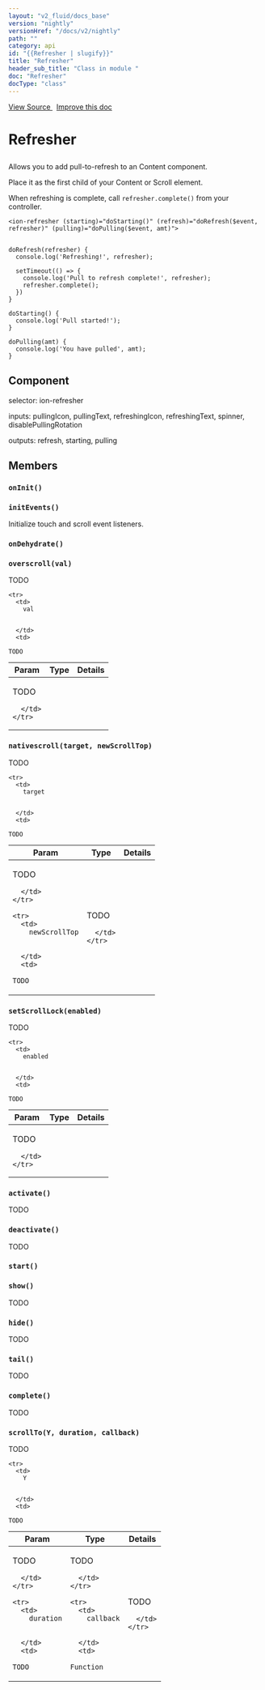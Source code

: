 ```yaml
---
layout: "v2_fluid/docs_base"
version: "nightly"
versionHref: "/docs/v2/nightly"
path: ""
category: api
id: "{{Refresher | slugify}}"
title: "Refresher"
header_sub_title: "Class in module "
doc: "Refresher"
docType: "class"
---
```




<div class="improve-docs">
  <a href='http://github.com/driftyco/ionic2/tree/master/ionic/components/scroll/pull-to-refresh.ts#L4'>
    View Source
  </a>
  &nbsp;
  <a href='http://github.com/driftyco/ionic2/edit/master/ionic/components/scroll/pull-to-refresh.ts#L4'>
    Improve this doc
  </a>

  <!-- TODO(drewrygh, perrygovier): render this block in the correct location, markup identical to component docs -->

</div>




<h1 class="api-title">

  Refresher



</h1>





<p>Allows you to add pull-to-refresh to an Content component.</p>
<p>Place it as the first child of your Content or Scroll element.</p>
<p>When refreshing is complete, call <code>refresher.complete()</code> from your controller.</p>





<pre><code class="lang-ts">&lt;ion-refresher (starting)=&quot;doStarting()&quot; (refresh)=&quot;doRefresh($event, refresher)&quot; (pulling)=&quot;doPulling($event, amt)&quot;&gt;


doRefresh(refresher) {
  console.log(&#39;Refreshing!&#39;, refresher);

  setTimeout(() =&gt; {
    console.log(&#39;Pull to refresh complete!&#39;, refresher);
    refresher.complete();
  })
}

doStarting() {
  console.log(&#39;Pull started!&#39;);
}

doPulling(amt) {
  console.log(&#39;You have pulled&#39;, amt);
}
</code></pre>



<h2>Component</h2>
  <span>selector: ion-refresher</span>

  <span>inputs: pullingIcon, pullingText, refreshingIcon, refreshingText, spinner, disablePullingRotation</span>

  <span>outputs: refresh, starting, pulling</span>


<h2>Members</h2>

<div id="onInit"></div>
<h3>
  <code>onInit()</code>

</h3>












<div id="initEvents"></div>
<h3>
  <code>initEvents()</code>

</h3>

Initialize touch and scroll event listeners.











<div id="onDehydrate"></div>
<h3>
  <code>onDehydrate()</code>

</h3>












<div id="overscroll"></div>
<h3>
  <code>overscroll(val)</code>

</h3>

TODO



<table class="table" style="margin:0;">
  <thead>
    <tr>
      <th>Param</th>
      <th>Type</th>
      <th>Details</th>
    </tr>
  </thead>
  <tbody>
    
    <tr>
      <td>
        val
        
        
      </td>
      <td>
        
  <code>TODO</code>
      </td>
      <td>
        <p>TODO</p>

        
      </td>
    </tr>
    
  </tbody>
</table>









<div id="nativescroll"></div>
<h3>
  <code>nativescroll(target, newScrollTop)</code>

</h3>

TODO



<table class="table" style="margin:0;">
  <thead>
    <tr>
      <th>Param</th>
      <th>Type</th>
      <th>Details</th>
    </tr>
  </thead>
  <tbody>
    
    <tr>
      <td>
        target
        
        
      </td>
      <td>
        
  <code>TODO</code>
      </td>
      <td>
        <p>TODO</p>

        
      </td>
    </tr>
    
    <tr>
      <td>
        newScrollTop
        
        
      </td>
      <td>
        
  <code>TODO</code>
      </td>
      <td>
        <p>TODO</p>

        
      </td>
    </tr>
    
  </tbody>
</table>









<div id="setScrollLock"></div>
<h3>
  <code>setScrollLock(enabled)</code>

</h3>

TODO



<table class="table" style="margin:0;">
  <thead>
    <tr>
      <th>Param</th>
      <th>Type</th>
      <th>Details</th>
    </tr>
  </thead>
  <tbody>
    
    <tr>
      <td>
        enabled
        
        
      </td>
      <td>
        
  <code>TODO</code>
      </td>
      <td>
        <p>TODO</p>

        
      </td>
    </tr>
    
  </tbody>
</table>









<div id="activate"></div>
<h3>
  <code>activate()</code>

</h3>

TODO











<div id="deactivate"></div>
<h3>
  <code>deactivate()</code>

</h3>

TODO











<div id="start"></div>
<h3>
  <code>start()</code>

</h3>












<div id="show"></div>
<h3>
  <code>show()</code>

</h3>

TODO











<div id="hide"></div>
<h3>
  <code>hide()</code>

</h3>

TODO











<div id="tail"></div>
<h3>
  <code>tail()</code>

</h3>

TODO











<div id="complete"></div>
<h3>
  <code>complete()</code>

</h3>

TODO











<div id="scrollTo"></div>
<h3>
  <code>scrollTo(Y, duration, callback)</code>

</h3>

TODO



<table class="table" style="margin:0;">
  <thead>
    <tr>
      <th>Param</th>
      <th>Type</th>
      <th>Details</th>
    </tr>
  </thead>
  <tbody>
    
    <tr>
      <td>
        Y
        
        
      </td>
      <td>
        
  <code>TODO</code>
      </td>
      <td>
        <p>TODO</p>

        
      </td>
    </tr>
    
    <tr>
      <td>
        duration
        
        
      </td>
      <td>
        
  <code>TODO</code>
      </td>
      <td>
        <p>TODO</p>

        
      </td>
    </tr>
    
    <tr>
      <td>
        callback
        
        
      </td>
      <td>
        
  <code>Function</code>
      </td>
      <td>
        <p>TODO</p>

        
      </td>
    </tr>
    
  </tbody>
</table>











